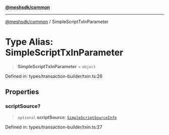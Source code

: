 [**@meshsdk/common**](../README.md)

***

[@meshsdk/common](../globals.md) / SimpleScriptTxInParameter

# Type Alias: SimpleScriptTxInParameter

> **SimpleScriptTxInParameter** = `object`

Defined in: types/transaction-builder/txin.ts:26

## Properties

### scriptSource?

> `optional` **scriptSource**: [`SimpleScriptSourceInfo`](SimpleScriptSourceInfo.md)

Defined in: types/transaction-builder/txin.ts:27
